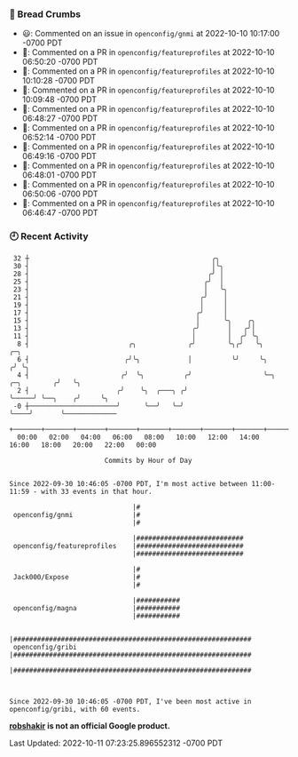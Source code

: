 ### 🍞 Bread Crumbs

 * 😃: Commented on an issue in `openconfig/gnmi` at 2022-10-10 10:17:00 -0700 PDT
 * 💬: Commented on a PR in  `openconfig/featureprofiles` at 2022-10-10 06:50:20 -0700 PDT
 * 💬: Commented on a PR in  `openconfig/featureprofiles` at 2022-10-10 10:10:28 -0700 PDT
 * 💬: Commented on a PR in  `openconfig/featureprofiles` at 2022-10-10 10:09:48 -0700 PDT
 * 💬: Commented on a PR in  `openconfig/featureprofiles` at 2022-10-10 06:48:27 -0700 PDT
 * 💬: Commented on a PR in  `openconfig/featureprofiles` at 2022-10-10 06:52:14 -0700 PDT
 * 💬: Commented on a PR in  `openconfig/featureprofiles` at 2022-10-10 06:49:16 -0700 PDT
 * 💬: Commented on a PR in  `openconfig/featureprofiles` at 2022-10-10 06:48:01 -0700 PDT
 * 💬: Commented on a PR in  `openconfig/featureprofiles` at 2022-10-10 06:50:06 -0700 PDT
 * 💬: Commented on a PR in  `openconfig/featureprofiles` at 2022-10-10 06:46:47 -0700 PDT

### 🕘 Recent Activity
```
 32 ┼                                              ╭╮
 30 ┤                                              │╰╮
 28 ┤                                             ╭╯ │
 25 ┤                                            ╭╯  │
 23 ┤                                            │   ╰╮
 21 ┤                                           ╭╯    │
 19 ┤                                           │     │
 17 ┤                                          ╭╯     │
 15 ┤                                          │      ╰╮    ╭╮
 13 ┤                                         ╭╯       │   ╭╯│
 11 ┤                                         │        │  ╭╯ ╰╮
  8 ┤                         ╭╮             ╭╯        ╰╮╭╯   ╰╮                     ╭─╮
  6 ┤                        ╭╯╰╮            │          ╰╯     ╰╮                   ╭╯ ╰╮
  4 ┤                       ╭╯  ╰╮          ╭╯                  ╰─╮     ╭─╮        ╭╯   ╰╮
  2 ┤                      ╭╯    ╰╮  ╭───╮ ╭╯                     ╰─────╯ ╰──╮    ╭╯     ╰╮
 -0 ┼──────────────────────╯      ╰──╯   ╰─╯                                 ╰────╯       ╰─────────────
    +───────+───────+───────+───────+───────+───────+───────+───────+───────+───────+───────+───────+────
  00:00   02:00   04:00   06:00   08:00   10:00   12:00   14:00   16:00   18:00   20:00   22:00   00:00   

						Commits by Hour of Day


Since 2022-09-30 10:46:05 -0700 PDT, I'm most active between 11:00-11:59 - with 33 events in that hour.

```



```
                               |#
 openconfig/gnmi               |#
                               |#

                               |###########################
 openconfig/featureprofiles    |###########################
                               |###########################

                               |#
 Jack000/Expose                |#
                               |#

                               |###########
 openconfig/magna              |###########
                               |###########

                               |############################################################
 openconfig/gribi              |############################################################
                               |############################################################



Since 2022-09-30 10:46:05 -0700 PDT, I've been most active in openconfig/gribi, with 60 events.

```
**[robshakir](mailto:robjs@google.com) is not an official Google product.**  


Last Updated: 2022-10-11 07:23:25.896552312 -0700 PDT
